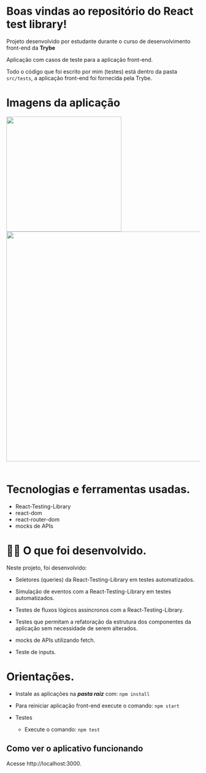 # Boas vindas ao repositório do React test library!

Projeto desenvolvido por estudante durante o curso de desenvolvimento front-end da **Trybe**

Aplicação com casos de teste para a aplicação front-end.

Todo o código que foi escrito por mim (testes) está dentro da pasta `src/tests`, a aplicação front-end foi fornecida pela Trybe.

# Imagens da aplicação

<div>
 <kbd>
   <img src="https://user-images.githubusercontent.com/94480963/188745506-81939a6f-ee37-4e3f-b8d6-2e36bc0fd12a.png" align="top" width="300">
 </kbd>
  <kbd>
   <img src="https://user-images.githubusercontent.com/94480963/188745486-1888e924-780f-40ff-ae82-654053b1d3fc.png" width="600">
 </kbd>
</div>
<br />

# Tecnologias e ferramentas usadas.

- React-Testing-Library
- react-dom
- react-router-dom
- mocks de APIs

# 👨‍💻 O que foi desenvolvido.

Neste projeto, foi desenvolvido:

* Seletores (queries) da React-Testing-Library em testes automatizados.

* Simulação de eventos com a React-Testing-Library em testes automatizados.

* Testes de fluxos lógicos assíncronos com a React-Testing-Library.

* Testes que permitam a refatoração da estrutura dos componentes da aplicação sem necessidade de serem alterados.

* mocks de APIs utilizando fetch.

* Teste de inputs.

# Orientações.

- Instale as aplicações na ***pasta raiz*** com:  `npm install` 

- Para reiniciar aplicação front-end execute o comando: `npm start`


* Testes

  * Execute o comando: `npm test`
  
## Como ver o aplicativo funcionando
Acesse http://localhost:3000.
